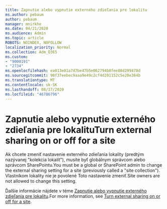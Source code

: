 ```yaml
---
title: Zapnutie alebo vypnutie externého zdieľania pre lokalitu
ms.author: pebaum
author: pebaum
manager: mnirkhe
ms.date: 04/21/2020
ms.audience: Admin
ms.topic: article
ROBOTS: NOINDEX, NOFOLLOW
localization_priority: Normal
ms.collection: Adm_O365
ms.custom:
- "9000191"
- "2734"
ms.openlocfilehash: ea013e81a7d7be47b5e062794b8fee88d299478d
ms.sourcegitcommit: 90f37eebec9aaa9e49c2cf4d201152c5e20e384b
ms.translationtype: MT
ms.contentlocale: sk-SK
ms.lasthandoff: 08/17/2020
ms.locfileid: "46786796"
---
```

# <a name="turn-external-sharing-on-or-off-for-a-site"></a><span data-ttu-id="67103-102">Zapnutie alebo vypnutie externého zdieľania pre lokalitu</span><span class="sxs-lookup"><span data-stu-id="67103-102">Turn external sharing on or off for a site</span></span>

<span data-ttu-id="67103-103">Ak chcete zmeniť nastavenie externého zdieľania lokality (predtým nazývanej "kolekcia lokalít"), musíte byť globálnym správcom alebo správcom SharePointu.</span><span class="sxs-lookup"><span data-stu-id="67103-103">You must be a global or SharePoint admin to change the external sharing setting for a site (previously called a "site collection").</span></span> <span data-ttu-id="67103-104">Vlastníkom lokality nie je povolené Toto nastavenie zmeniť.</span><span class="sxs-lookup"><span data-stu-id="67103-104">Site owners are not allowed to change this setting.</span></span> 

<span data-ttu-id="67103-105">Ďalšie informácie nájdete v téme [Zapnutie alebo vypnutie externého zdieľania pre lokalitu](https://docs.microsoft.com/sharepoint/change-external-sharing-site).</span><span class="sxs-lookup"><span data-stu-id="67103-105">For more information, see [Turn external sharing on or off for a site](https://docs.microsoft.com/sharepoint/change-external-sharing-site).</span></span>
